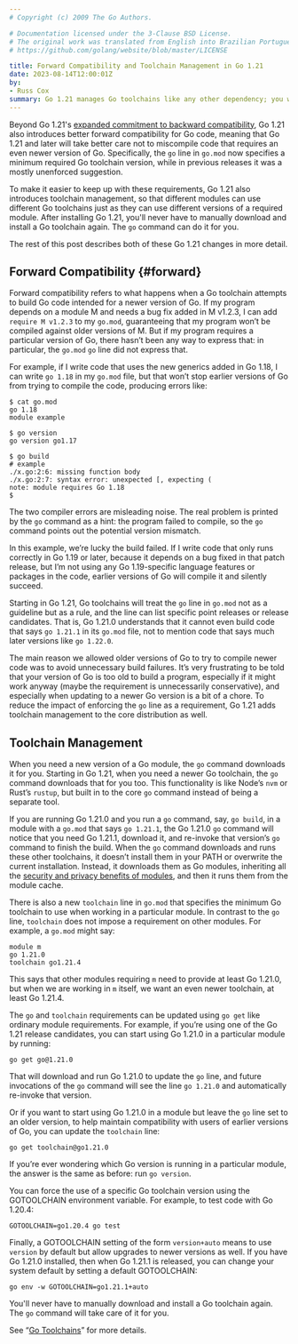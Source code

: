 ```yaml
---
# Copyright (c) 2009 The Go Authors.

# Documentation licensed under the 3-Clause BSD License.
# The original work was translated from English into Brazilian Portuguese.
# https://github.com/golang/website/blob/master/LICENSE

title: Forward Compatibility and Toolchain Management in Go 1.21
date: 2023-08-14T12:00:01Z
by:
- Russ Cox
summary: Go 1.21 manages Go toolchains like any other dependency; you will never need to manually download and install a Go toolchain again.
---
```


Beyond Go 1.21's [expanded commitment to backward compatibility](compat),
Go 1.21 also introduces better forward compatibility for Go code,
meaning that Go 1.21 and later will take better care not to miscompile
code that requires an even newer version of Go.
Specifically, the `go` line in `go.mod` now specifies a
minimum required Go toolchain version,
while in previous releases it was a mostly unenforced suggestion.

To make it easier to keep up with these requirements,
Go 1.21 also introduces toolchain management,
so that different modules can use different
Go toolchains just as they can use different
versions of a required module.
After installing Go 1.21, you'll never have to manually
download and install a Go toolchain again.
The `go` command can do it for you.

The rest of this post describes both of these Go 1.21 changes in more detail.

## Forward Compatibility {#forward}

Forward compatibility refers to what happens when a Go toolchain
attempts to build Go code intended for a newer version of Go.
If my program depends on a module M and needs a bug
fix added in M v1.2.3, I can add `require M v1.2.3` to my `go.mod`,
guaranteeing that my program won’t be compiled against older versions of M.
But if my program requires a particular version of Go, there
hasn’t been any way to express that: in particular, the `go.mod` `go` line
did not express that.

For example, if I write code that uses the new generics
added in Go 1.18, I can write `go 1.18` in my `go.mod` file,
but that won’t stop earlier versions of Go from trying to compile the code,
producing errors like:

	$ cat go.mod
	go 1.18
	module example

	$ go version
	go version go1.17

	$ go build
	# example
	./x.go:2:6: missing function body
	./x.go:2:7: syntax error: unexpected [, expecting (
	note: module requires Go 1.18
	$

The two compiler errors are misleading noise.
The real problem is printed by the `go` command as a hint:
the program failed to compile, so the `go` command points
out the potential version mismatch.

In this example, we’re lucky the build failed.
If I write code that only runs correctly in Go 1.19 or later,
because it depends on a bug fixed in that patch release,
but I’m not using any Go 1.19-specific language features
or packages in the code, earlier versions of Go will compile
it and silently succeed.

Starting in Go 1.21, Go toolchains will treat the `go` line in
`go.mod` not as a guideline but as a rule, and the line can
list specific point releases or release candidates.
That is, Go 1.21.0 understands that it cannot even build code
that says `go 1.21.1` in its `go.mod` file,
not to mention code that says much later versions like `go 1.22.0`.

The main reason we allowed older versions of Go to try to
compile newer code was to avoid unnecessary build failures.
It’s very frustrating to be told that your version of Go is too
old to build a program, especially if it might work anyway
(maybe the requirement is unnecessarily conservative),
and especially when updating to a newer Go version is a bit
of a chore.
To reduce the impact of enforcing the `go` line as a requirement,
Go 1.21 adds toolchain management to the core distribution as well.

## Toolchain Management

When you need a new version of a Go module, the `go` command
downloads it for you.
Starting in Go 1.21, when you need a newer Go toolchain,
the `go` command downloads that for you too.
This functionality is like Node’s `nvm` or Rust’s `rustup`, but built in to
the core `go` command instead of being a separate tool.

If you are running Go 1.21.0 and you run a `go` command, say, `go build`,
in a module with a `go.mod` that says `go 1.21.1`,
the Go 1.21.0 `go` command will notice that you need Go 1.21.1,
download it, and re-invoke that version’s `go` command to finish the build.
When the `go` command downloads and runs these other toolchains,
it doesn’t install them in your PATH or overwrite the current installation.
Instead, it downloads them as Go modules, inheriting all the
[security and privacy benefits of modules](/blog/module-mirror-launch),
and then it runs them from the module cache.

There is also a new `toolchain` line in `go.mod` that specifies the
minimum Go toolchain to use when working in a particular module.
In contrast to the `go` line, `toolchain` does not impose a requirement
on other modules.
For example, a `go.mod` might say:

	module m
	go 1.21.0
	toolchain go1.21.4

This says that other modules requiring `m` need to provide at least Go 1.21.0,
but when we are working in `m` itself, we want an even newer toolchain,
at least Go 1.21.4.

The `go` and `toolchain` requirements can be updated using `go get`
like ordinary module requirements. For example, if you’re using one
of the Go 1.21 release candidates, you can start using Go 1.21.0
in a particular module by running:

	go get go@1.21.0

That will download and run Go 1.21.0 to update the `go` line,
and future invocations of the `go` command will see the line
`go 1.21.0` and automatically re-invoke that version.

Or if you want to start using Go 1.21.0 in a module but leave
the `go` line set to an older version, to help maintain compatibility with
users of earlier versions of Go, you can update the `toolchain` line:

	go get toolchain@go1.21.0

If you’re ever wondering which Go version is running in a particular
module, the answer is the same as before: run `go version`.

You can force the use of a specific Go toolchain version using
the GOTOOLCHAIN environment variable.
For example, to test code with Go 1.20.4:

	GOTOOLCHAIN=go1.20.4 go test

Finally, a GOTOOLCHAIN setting of the form `version+auto` means to
use `version` by default but allow upgrades to newer versions as well.
If you have Go 1.21.0 installed, then when Go 1.21.1 is released,
you can change your system default by setting a default GOTOOLCHAIN:

	go env -w GOTOOLCHAIN=go1.21.1+auto

You'll never have to manually download and install a Go toolchain again.
The `go` command will take care of it for you.

See “[Go Toolchains](/doc/toolchain)” for more details.

